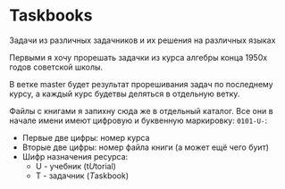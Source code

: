 # Taskbooks
Задачи из различных задачников и их решения на различных языках

Первыми я хочу прорешать задачки из курса алгебры конца 1950х годов советской школы.

В ветке master будет результат прорешивания задач по последнему курсу, а каждый курс будетвы деляться в отдельную ветку.

Файлы с книгами я запихну сюда же в отдельный каталог. Все они в начале имени имеют цифровую и буквенную маркировку: `0101-U-`:

- Первые две цифры: номер курса
- Вторые две цифры: номер файла книги (а может ещё чего буит)
- Шифр назначения ресурса:
    - U - учебник (t*U*torial)
    - T - задачник (*T*askbook)

